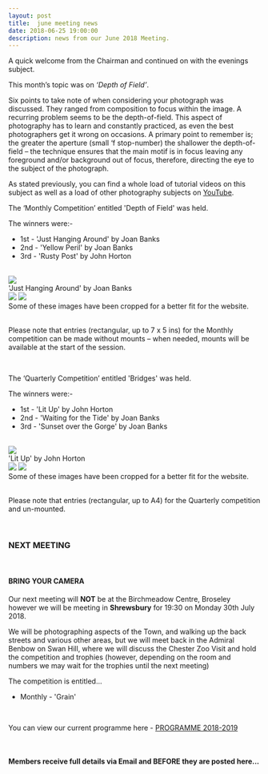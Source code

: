 ```yaml
---
layout: post
title:  june meeting news
date: 2018-06-25 19:00:00
description: news from our June 2018 Meeting.
---
```


A quick welcome from the Chairman and continued on with the evenings subject.

This month’s topic was on <i>‘Depth of Field’</i>.

Six points to take note of when considering your photograph was discussed. They ranged from composition to focus within the image. A recurring problem seems to be the depth-of-field. This aspect of photography has to learn and constantly practiced, as even the best photographers get it wrong on occasions. A primary point to remember is; the greater the aperture (small ‘f stop-number) the shallower the depth-of-field – the technique ensures that the main motif is in focus leaving any foreground and/or background out of focus, therefore, directing the eye to the subject of the photograph.


As stated previously, you can find a whole load of tutorial videos on this subject as well as a load of other photography subjects on <a href="https://www.youtube.com/">YouTube</a>.

The ‘Monthly Competition’ entitled 'Depth of Field' was held.

The winners were:-

<ul>
	<li>1st - 'Just Hanging Around' by Joan Banks</li>
	<li>2nd - 'Yellow Peril' by Joan Banks</li>
	<li>3rd - 'Rusty Post' by John Horton</li>
</ul>

<br>

<div class="img_row">
	<img class="col three" src="{{ site.baseurl }}/assets/img/Hanging_Around.jpg">
</div>
<div class="col three caption">
	'Just Hanging Around' by Joan Banks
</div>

<div class="img_row">
	<img class="col two" src="{{ site.baseurl }}/assets/img/Yellow_Peril.jpg">
	<img class="col one" src="{{ site.baseurl }}/assets/img/Rusty_Post.jpg">
</div>
<div class="col three caption">
	Some of these images have been cropped for a better fit for the website.
</div>

<br>

Please note that entries (rectangular, up to 7 x 5 ins) for the Monthly competition can be made without mounts – when needed, mounts will be available at the start of the session. 

<br>

The ‘Quarterly Competition’ entitled 'Bridges' was held.

The winners were:-

<ul>
	<li>1st - 'Lit Up' by John Horton</li>
	<li>2nd - 'Waiting for the Tide' by Joan Banks</li>
	<li>3rd - 'Sunset over the Gorge' by Joan Banks</li>
</ul>

<br>

<div class="img_row">
	<img class="col three" src="{{ site.baseurl }}/assets/img/Lit_Up.jpg">
</div>
<div class="col three caption">
	'Lit Up' by John Horton
</div>

<div class="img_row">
	<img class="col two" src="{{ site.baseurl }}/assets/img/Waiting_For_The_Tide.jpg">
	<img class="col one" src="{{ site.baseurl }}/assets/img/Sunset_Over_The_Gorge.jpg">
</div>
<div class="col three caption">
	Some of these images have been cropped for a better fit for the website.
</div>

<br>

Please note that entries (rectangular, up to A4) for the Quarterly competition and un-mounted. 

<br>


### NEXT MEETING
<br>

#### BRING YOUR CAMERA

Our next meeting will <strong>NOT</strong> be at the Birchmeadow Centre, Broseley however we will be meeting in <strong>Shrewsbury</strong> for 19:30 on Monday 30th July 2018. 

We will be photographing aspects of the Town, and walking up the back streets and various other areas, but we will meet back in the Admiral Benbow on Swan Hill, where we will discuss the Chester Zoo Visit and hold the competition and trophies (however, depending on the room and numbers we may wait for the trophies until the next meeting)

The competition is entitled...
<ul>
<li>Monthly - 'Grain'</li>
</ul>

<br>

You can view our current programme here - <a href="{{ site.baseurl }}/programme/2018-02-01-Forward-Programme-2018-2019">PROGRAMME 2018-2019</a>

<br>

#### Members receive full details via Email and BEFORE they are posted here...